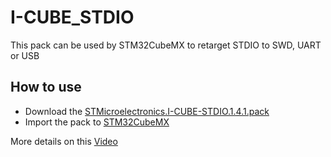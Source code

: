# I-CUBE_STDIO
This pack can be used by STM32CubeMX to retarget STDIO to SWD, UART or USB

## How to use
* Download the [STMicroelectronics.I-CUBE-STDIO.1.4.1.pack](https://github.com/stm32-hotspot/I-CUBE-STDIO/blob/main/Pack/STMicroelectronics.I-CUBE-STDIO.1.5.0.pack?raw=true)
* Import the pack to [STM32CubeMX](www.st.com/stm32cubemx)

More details on this [Video](https://www.youtube.com/watch?v=eyxtEf7uuOw)
